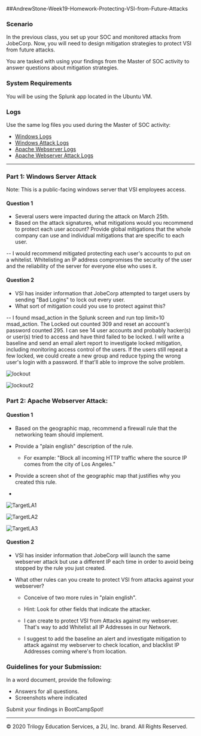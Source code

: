 ##AndrewStone-Week19-Homework-Protecting-VSI-from-Future-Attacks

### Scenario

In the previous class,  you set up your SOC and monitored attacks from JobeCorp. Now, you will need to design mitigation strategies to protect VSI from future attacks. 

You are tasked with using your findings from the Master of SOC activity to answer questions about mitigation strategies.

### System Requirements 

You will be using the Splunk app located in the Ubuntu VM.

### Logs

Use the same log files you used during the Master of SOC activity:

- [Windows Logs](resources/windows_server_logs.csv)
- [Windows Attack Logs](resources/windows_server_attack_logs.csv)
- [Apache Webserver Logs](resources/apache_logs.txt	)
- [Apache Webserver Attack Logs](resources/apache_attack_logs.txt	)

---

### Part 1: Windows Server Attack

Note: This is a public-facing windows server that VSI employees access.
 
#### Question 1
- Several users were impacted during the attack on March 25th.
- Based on the attack signatures, what mitigations would you recommend to protect each user account? Provide global mitigations that the whole company can use and individual mitigations that are specific to each user.

-- I would recommend mitigated protecting each user's accounts to put on a whitelist. Whitelisting an IP address compromises the security of the user and the reliability of the server for everyone else who uses it.

  
#### Question 2
- VSI has insider information that JobeCorp attempted to target users by sending "Bad Logins" to lock out every user.
- What sort of mitigation could you use to protect against this?

-- I found msad_action in the Splunk screen and run top limit=10 msad_action. The Locked out counted 309 and reset an account's password counted 295. I can see 14 user accounts and probably hacker(s) or user(s) tried to access and have third failed to be locked. I will write a baseline and send an email alert report to investigate locked mitigation, including monitoring access control of the users. If the users still repeat a few locked, we could create a new group and reduce typing the wrong user's login with a password. If that'll able to improve the solve problem.

![lockout](Images/lockout-screehshot.jpg
)

![lockout2](https://github.com/iastoneCO/Images/blob/1ab7b8cb242eb66b14379d806cdafea799bbf182/Images/lockout-screehshot-2.jpg)


### Part 2: Apache Webserver Attack:

#### Question 1
- Based on the geographic map, recommend a firewall rule that the networking team should implement.
- Provide a "plain english" description of the rule.
  - For example: "Block all incoming HTTP traffic where the source IP comes from the city of Los Angeles."
- Provide a screen shot of the geographic map that justifies why you created this rule. 

- 

![TargetLA1](https://github.com/iastoneCO/Images/blob/1ab7b8cb242eb66b14379d806cdafea799bbf182/Images/Target-at-LosAngeles-bars.jpg)

![TargetLA2](https://github.com/iastoneCO/Images/blob/1ab7b8cb242eb66b14379d806cdafea799bbf182/Images/ZoomPlus-LA-1.jpg)

![TargetLA3](https://github.com/iastoneCO/Images/blob/1ab7b8cb242eb66b14379d806cdafea799bbf182/Images/ZoomPlus-LA-2.jpg)
  
#### Question 2

- VSI has insider information that JobeCorp will launch the same webserver attack but use a different IP each time in order to avoid being stopped by the rule you just created.

- What other rules can you create to protect VSI from attacks against your webserver?
  - Conceive of two more rules in "plain english". 
  - Hint: Look for other fields that indicate the attacker.

  - I can create to protect VSI from Attacks against my webserver. That's way to add Whitelist all IP Addresses in our Network. 

  - I suggest to add the baseline an alert and investigate mitigation to attack against my webserver to check location, and blacklist IP Addresses coming where's from location.
  

### Guidelines for your Submission:
  
In a word document, provide the following:
- Answers for all questions.
- Screenshots where indicated

Submit your findings in BootCampSpot!

---

© 2020 Trilogy Education Services, a 2U, Inc. brand. All Rights Reserved.
